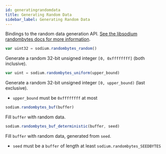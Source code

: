 ```yaml
---
id: generatingrandomdata
title: Generating Random Data
sidebar_label: Generating Random Data
---
```


Bindings to the random data generation API. [See the libsodium randombytes docs for more information](https://download.libsodium.org/doc/generating_random_data/).

``` js
var uint32 = sodium.randombytes_random()
```
Generate a random 32-bit unsigned integer `[0, 0xffffffff]` (both inclusive).

``` js
var uint = sodium.randombytes_uniform(upper_bound)
```
Generate a random 32-bit unsigned integer `[0, upper_bound)` (last exclusive).
* `upper_bound` must be `0xffffffff` at most

``` js
sodium.randombytes_buf(buffer)
```
Fill `buffer` with random data.

``` js
sodium.randombytes_buf_deterministic(buffer, seed)
```
Fill `buffer` with random data, generated from `seed`.
* `seed` must be a `buffer` of length at least `sodium.randombytes_SEEDBYTES`
